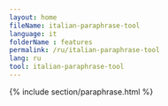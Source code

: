 ```yaml
---
layout: home
fileName: italian-paraphrase-tool
language: it
folderName : features
permalink: /ru/italian-paraphrase-tool
lang: ru
tool: italian-paraphrase-tool
---
```

{% include section/paraphrase.html %}